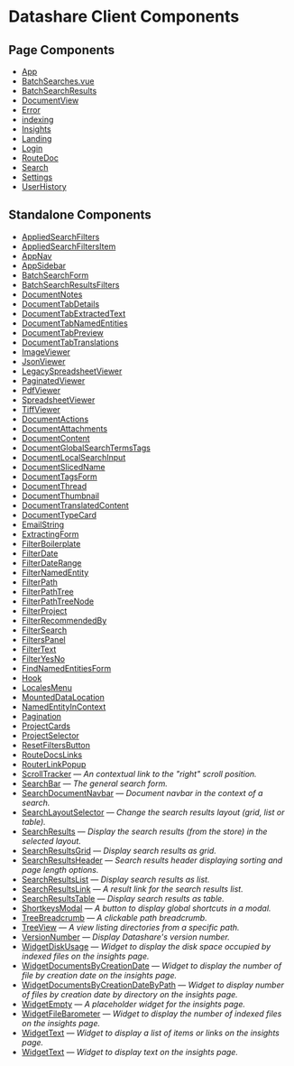 # Datashare Client Components

## Page Components

* [App](pages/App.md) 
* [BatchSearches.vue](pages/BatchSearch.md) 
* [BatchSearchResults](pages/BatchSearchResults.md) 
* [DocumentView](pages/DocumentView.md) 
* [Error](pages/Error.md) 
* [indexing](pages/Indexing.md) 
* [Insights](pages/Insights.md) 
* [Landing](pages/Landing.md) 
* [Login](pages/Login.md) 
* [RouteDoc](pages/RouteDoc.md) 
* [Search](pages/Search.md) 
* [Settings](pages/Settings.md) 
* [UserHistory](pages/UserHistory.md) 

## Standalone Components

* [AppliedSearchFilters](components/AppliedSearchFilters.md) 
* [AppliedSearchFiltersItem](components/AppliedSearchFiltersItem.md) 
* [AppNav](components/AppNav.md) 
* [AppSidebar](components/AppSidebar.md) 
* [BatchSearchForm](components/BatchSearchForm.md) 
* [BatchSearchResultsFilters](components/BatchSearchResultsFilters.md) 
* [DocumentNotes](components/document/DocumentNotes.md) 
* [DocumentTabDetails](components/document/DocumentTabDetails.md) 
* [DocumentTabExtractedText](components/document/DocumentTabExtractedText.md) 
* [DocumentTabNamedEntities](components/document/DocumentTabNamedEntities.md) 
* [DocumentTabPreview](components/document/DocumentTabPreview.md) 
* [DocumentTabTranslations](components/document/DocumentTabTranslations.md) 
* [ImageViewer](components/document/viewers/ImageViewer.md) 
* [JsonViewer](components/document/viewers/JsonViewer.md) 
* [LegacySpreadsheetViewer](components/document/viewers/LegacySpreadsheetViewer.md) 
* [PaginatedViewer](components/document/viewers/PaginatedViewer.md) 
* [PdfViewer](components/document/viewers/PdfViewer.md) 
* [SpreadsheetViewer](components/document/viewers/SpreadsheetViewer.md) 
* [TiffViewer](components/document/viewers/TiffViewer.md) 
* [DocumentActions](components/DocumentActions.md) 
* [DocumentAttachments](components/DocumentAttachments.md) 
* [DocumentContent](components/DocumentContent.md) 
* [DocumentGlobalSearchTermsTags](components/DocumentGlobalSearchTermsTags.md) 
* [DocumentLocalSearchInput](components/DocumentLocalSearchInput.md) 
* [DocumentSlicedName](components/DocumentSlicedName.md) 
* [DocumentTagsForm](components/DocumentTagsForm.md) 
* [DocumentThread](components/DocumentThread.md) 
* [DocumentThumbnail](components/DocumentThumbnail.md) 
* [DocumentTranslatedContent](components/DocumentTranslatedContent.md) 
* [DocumentTypeCard](components/DocumentTypeCard.md) 
* [EmailString](components/EmailString.md) 
* [ExtractingForm](components/ExtractingForm.md) 
* [FilterBoilerplate](components/FilterBoilerplate.md) 
* [FilterDate](components/FilterDate.md) 
* [FilterDateRange](components/FilterDateRange.md) 
* [FilterNamedEntity](components/FilterNamedEntity.md) 
* [FilterPath](components/FilterPath.md) 
* [FilterPathTree](components/FilterPathTree.md) 
* [FilterPathTreeNode](components/FilterPathTreeNode.md) 
* [FilterProject](components/FilterProject.md) 
* [FilterRecommendedBy](components/FilterRecommendedBy.md) 
* [FilterSearch](components/FilterSearch.md) 
* [FiltersPanel](components/FiltersPanel.md) 
* [FilterText](components/FilterText.md) 
* [FilterYesNo](components/FilterYesNo.md) 
* [FindNamedEntitiesForm](components/FindNamedEntitiesForm.md) 
* [Hook](components/Hook.md) 
* [LocalesMenu](components/LocalesMenu.md) 
* [MountedDataLocation](components/MountedDataLocation.md) 
* [NamedEntityInContext](components/NamedEntityInContext.md) 
* [Pagination](components/Pagination.md) 
* [ProjectCards](components/ProjectCards.md) 
* [ProjectSelector](components/ProjectSelector.md) 
* [ResetFiltersButton](components/ResetFiltersButton.md) 
* [RouteDocsLinks](components/RouteDocsLinks.md) 
* [RouterLinkPopup](components/RouterLinkPopup.md) 
* [ScrollTracker](components/ScrollTracker.md) — _An contextual link to the &quot;right&quot; scroll position._
* [SearchBar](components/SearchBar.md) — _The general search form._
* [SearchDocumentNavbar](components/SearchDocumentNavbar.md) — _Document navbar in the context of a search._
* [SearchLayoutSelector](components/SearchLayoutSelector.md) — _Change the search results layout (grid, list or table)._
* [SearchResults](components/SearchResults.md) — _Display the search results (from the store) in the selected layout._
* [SearchResultsGrid](components/SearchResultsGrid.md) — _Display search results as grid._
* [SearchResultsHeader](components/SearchResultsHeader.md) — _Search results header displaying sorting and page length options._
* [SearchResultsList](components/SearchResultsList.md) — _Display search results as list._
* [SearchResultsLink](components/SearchResultsListLink.md) — _A result link for the search results list._
* [SearchResultsTable](components/SearchResultsTable.md) — _Display search results as table._
* [ShortkeysModal](components/ShortkeysModal.md) — _A button to display global shortcuts in a modal._
* [TreeBreadcrumb](components/TreeBreadcrumb.md) — _A clickable path breadcrumb._
* [TreeView](components/TreeView.md) — _A view listing directories from a specific path._
* [VersionNumber](components/VersionNumber.md) — _Display Datashare&#x27;s version number._
* [WidgetDiskUsage](components/WidgetDiskUsage.md) — _Widget to display the disk space occupied by indexed files on the insights page._
* [WidgetDocumentsByCreationDate](components/WidgetDocumentsByCreationDate.md) — _Widget to display the number of file by creation date on the insights page._
* [WidgetDocumentsByCreationDateByPath](components/WidgetDocumentsByCreationDateByPath.md) — _Widget to display number of files by creation date by directory on the insights page._
* [WidgetEmpty](components/WidgetEmpty.md) — _A placeholder widget for the insights page._
* [WidgetFileBarometer](components/WidgetFileBarometer.md) — _Widget to display the number of indexed files on the insights page._
* [WidgetText](components/WidgetListGroup.md) — _Widget to display a list of items or links on the insights page._
* [WidgetText](components/WidgetText.md) — _Widget to display text on the insights page._
